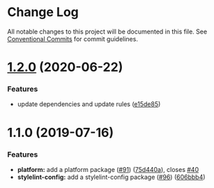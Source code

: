 # Change Log

All notable changes to this project will be documented in this file.
See [Conventional Commits](https://conventionalcommits.org) for commit guidelines.

# [1.2.0](https://github.com/1void0/utils/compare/@void0/platform@1.1.0...@void0/platform@1.2.0) (2020-06-22)


### Features

* update dependencies and update rules ([e15de85](https://github.com/1void0/utils/commit/e15de8526c8a3d2934910fff656546ecced62f86))





# 1.1.0 (2019-07-16)


### Features

* **platform:** add a platform package ([#91](https://github.com/1void0/utils/issues/91)) ([75d440a](https://github.com/1void0/utils/commit/75d440a)), closes [#40](https://github.com/1void0/utils/issues/40)
* **stylelint-config:** add a stylelint-config package ([#96](https://github.com/1void0/utils/issues/96)) ([606bbb4](https://github.com/1void0/utils/commit/606bbb4))
